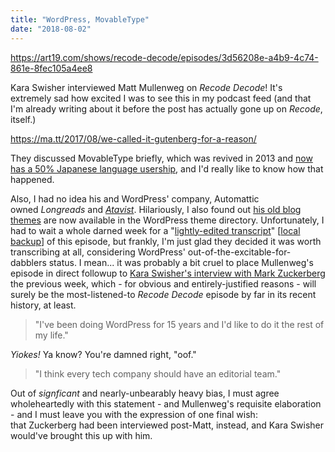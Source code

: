 ```yaml
---
title: "WordPress, MovableType"
date: "2018-08-02"
---
```


https://art19.com/shows/recode-decode/episodes/3d56208e-a4b9-4c74-861e-8fec105a4ee8

Kara Swisher interviewed Matt Mullenweg on _Recode Decode_! It's extremely sad how excited I was to see this in my podcast feed (and that I'm already writing about it before the post has actually gone up on _Recode_, itself.)

https://ma.tt/2017/08/we-called-it-gutenberg-for-a-reason/

They discussed MovableType briefly, which was revived in 2013 and [now has a 50% Japanese language usership](https://whatcms.org/c/Movable-Type), and I'd really like to know how that happened.

Also, I had no idea his and WordPress' company, Automattic owned _Longreads_ and [_Atavist_](https://magazine.atavist.com). Hilariously, I also found out [his old blog themes](https://ma.tt/themes/) are now available in the WordPress theme directory. Unfortunately, I had to wait a whole darned week for a "[lightly-edited transcript](https://www.recode.net/2018/8/2/17641412/matt-mullenweg-wordpress-media-privacy-advertising-data-reckoning-kara-swisher-decode-podcast)" \[[local backup](http://extratone.com/library/mattmulleweg-recode.pdf)\] of this episode, but frankly, I'm just glad they decided it was worth transcribing at all, considering WordPress' out-of-the-excitable-for-dabblers status. I mean... it was probably a bit cruel to place Mullenweg's episode in direct followup to [Kara Swisher's interview with Mark Zuckerberg](https://www.recode.net/2018/7/18/17575156/mark-zuckerberg-interview-facebook-recode-kara-swisher) the previous week, which - for obvious and entirely-justified reasons - will surely be the most-listened-to _Recode Decode_ episode by far in its recent history, at least. 

> "I've been doing WordPress for 15 years and I'd like to do it the rest of my life."

_Yiokes!_ Ya know? You're damned right, "oof."

> "I think every tech company should have an editorial team."

Out of _signficant_ and nearly-unbearably heavy bias, I must agree wholeheartedly with this statement - and Mullenweg's requisite elaboration - and I must leave you with the expression of one final wish: that Zuckerberg had been interviewed post-Matt, instead, and Kara Swisher would've brought this up with him.
